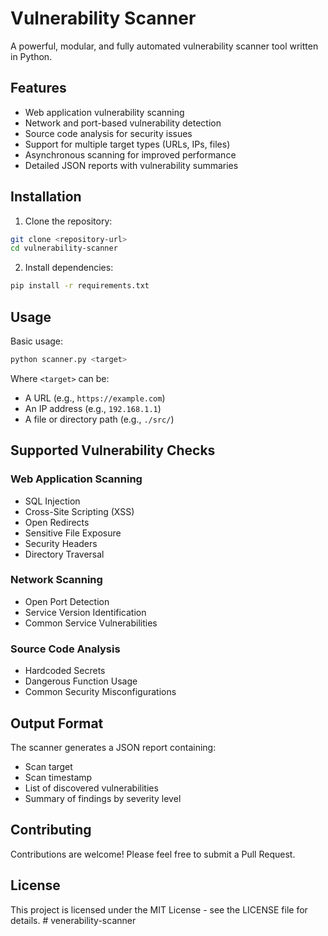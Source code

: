 # Vulnerability Scanner

A powerful, modular, and fully automated vulnerability scanner tool written in Python.

## Features

- Web application vulnerability scanning
- Network and port-based vulnerability detection
- Source code analysis for security issues
- Support for multiple target types (URLs, IPs, files)
- Asynchronous scanning for improved performance
- Detailed JSON reports with vulnerability summaries

## Installation

1. Clone the repository:
```bash
git clone <repository-url>
cd vulnerability-scanner
```

2. Install dependencies:
```bash
pip install -r requirements.txt
```

## Usage

Basic usage:
```bash
python scanner.py <target>
```

Where `<target>` can be:
- A URL (e.g., `https://example.com`)
- An IP address (e.g., `192.168.1.1`)
- A file or directory path (e.g., `./src/`)

## Supported Vulnerability Checks

### Web Application Scanning
- SQL Injection
- Cross-Site Scripting (XSS)
- Open Redirects
- Sensitive File Exposure
- Security Headers
- Directory Traversal

### Network Scanning
- Open Port Detection
- Service Version Identification
- Common Service Vulnerabilities

### Source Code Analysis
- Hardcoded Secrets
- Dangerous Function Usage
- Common Security Misconfigurations

## Output Format

The scanner generates a JSON report containing:
- Scan target
- Scan timestamp
- List of discovered vulnerabilities
- Summary of findings by severity level

## Contributing

Contributions are welcome! Please feel free to submit a Pull Request.

## License

This project is licensed under the MIT License - see the LICENSE file for details. #   v e n e r a b i l i t y - s c a n n e r  
 